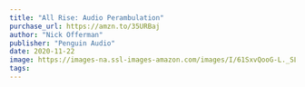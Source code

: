 ```yaml
---
title: "All Rise: Audio Perambulation"
purchase_url: https://amzn.to/35URBaj
author: "Nick Offerman"
publisher: "Penguin Audio"
date: 2020-11-22
image: https://images-na.ssl-images-amazon.com/images/I/61SxvQooG-L._SL75_.jpg
tags:
---
```


